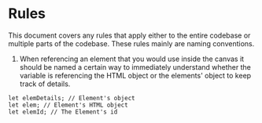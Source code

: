 # Rules
This document covers any rules that apply either to the entire codebase or multiple parts of the codebase. These rules mainly are naming conventions.

1. When referencing an element that you would use inside the canvas it should be named a certain way to immediately understand whether the variable is referencing the HTML object or the elements' object to keep track of details.

```
let elemDetails; // Element's object
let elem; // Element's HTML object
let elemId; // The Element's id

```